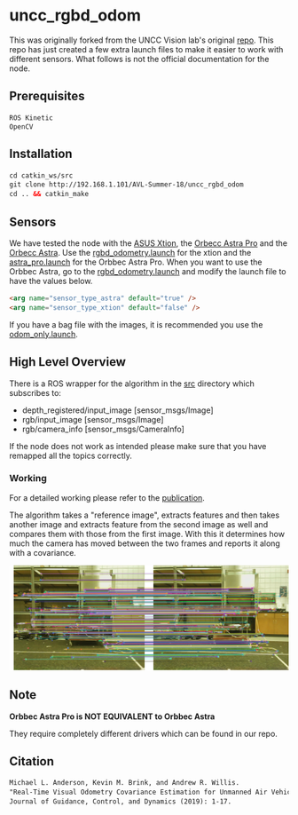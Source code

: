# uncc_rgbd_odom
This was originally forked from the UNCC Vision lab's original [repo](https://github.com/uncc-visionlab/uncc_rgbd_odom). This repo has just created a few extra launch files to make it easier to work with different sensors.
What follows is not the official documentation for the node.

## Prerequisites
```
ROS Kinetic
OpenCV
```

## Installation
```html
cd catkin_ws/src
git clone http://192.168.1.101/AVL-Summer-18/uncc_rgbd_odom
cd .. && catkin_make
```

## Sensors
We have tested the node with the [ASUS Xtion](https://www.asus.com/3D-Sensor/Xtion_PRO/), the [Orbecc Astra Pro](https://orbbec3d.com/product-astra-pro/) and the [Orbecc Astra](https://orbbec3d.com/product-astra).
Use the [rgbd_odometry.launch](./launch/rgbd_odometry.launch) for the xtion and the [astra_pro.launch](./launch/astra_rgbd.launch) for the Orbbec Astra Pro. When you want to use the Orbbec Astra, go to the [rgbd_odometry.launch](./launch/rgbd_odometry.launch) and modify the launch file to have the values below.
```html
<arg name="sensor_type_astra" default="true" />
<arg name="sensor_type_xtion" default="false" />
```
If you have a bag file with the images, it is recommended you use the [odom_only.launch](./launch/odom_only.launch).
## High Level Overview
There is a ROS wrapper for the algorithm in the [src](./src/rgbd_odometry_ros.cpp) directory which subscribes to:
- depth_registered/input_image [sensor_msgs/Image]
- rgb/input_image [sensor_msgs/Image]
- rgb/camera_info [sensor_msgs/CameraInfo]

If the node does not work as intended please make sure that you have remapped all the topics correctly. 

### Working
For a detailed working please refer to the [publication](https://arc.aiaa.org/doi/abs/10.2514/1.G004000). 

The algorithm takes a "reference image", extracts features and then takes another image and extracts feature from the second image as well and compares them with those from the first image. With this it determines how much the camera has moved between the two frames and reports it along with a covariance. 

![Matcher](./docs/Image_Matcher.png)

## Note
**Orbbec Astra Pro is NOT EQUIVALENT to Orbbec Astra** 

They require completely different drivers which can be found in our repo. 

## Citation
```html
Michael L. Anderson, Kevin M. Brink, and Andrew R. Willis. 
"Real-Time Visual Odometry Covariance Estimation for Unmanned Air Vehicle Navigation." 
Journal of Guidance, Control, and Dynamics (2019): 1-17.
```